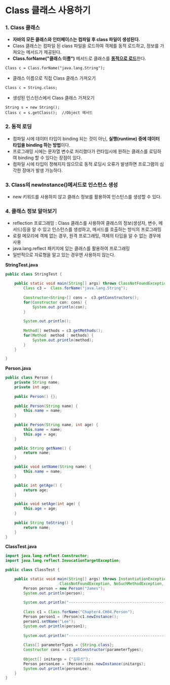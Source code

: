 # Class 클래스 사용하기

### 1. Class 클래스

- **자바의 모든 클래스와 인터페이스는 컴파일 후 class 파일이 생성된다.**
- Class 클래스는 컴파일 된 class 파일을 로드하여 객체를 동적 로드하고, 정보를 가져오는 메서드가 제공된다.
- **Class.forName("클래스 이름")** 메서드로 클래스를 <u>**동적으로 로드**</u>한다.

```plaintext
Class c = Class.forName("java.lang.String");
```



- 클래스 이름으로 직접 Class 클래스 가져오기

```plaintext
Class c = String.class;
```



- 생성된 인스턴스에서 Class 클래스 가져오기

```plaintext
String s = new String();
Class c = s.getClass();  //Object 메서드
```



### 2. 동적 로딩

- 컴파일 시에 데이터 타입이 binding 되는 것이 아닌, **실행(runtime) 중에 데이터 타입을 binding 하는 방법**이다.
- 프로그래밍 시에는 문자열 변수로 처리했다가 런타임시에 원하는 클래스를 로딩하여 binding 할 수 있다는 장점이 있다.
- 컴파일 시에 타입이 정해지지 않으므로 동적 로딩시 오류가 발생하면 프로그램의 심각한 장애가 발생 가능하다.



### 3. Class의 newInstance()메서드로 인스턴스 생성

- new 키워드를 사용하지 않고 클래스 정보를 활용하여 인스턴스를 생성할 수 있다.



### 4. 클래스 정보 알아보기

- reflection 프로그래밍 : Class 클래스를 사용하여 클래스의 정보(생성자, 변수, 메서드)등을 알 수 있고 인스턴스를 생성하고, 메서드를 호출하는 방식의 프로그래밍
- 로컬 메모리에 객체 없는 경우, 원격 프로그래밍, 객체의 타입을 알 수 없는 경우에 사용
- java.lang.reflect 패키지에 있는 클래스를 활용하여 프로그래밍
- 일반적으로 자료형을 알고 있는 경우엔 사용하지 않는다.



**StringTest.java**

```java
public class StringTest {

	public static void main(String[] args) throws ClassNotFoundException {
		Class c3 =  Class.forName("java.lang.String");
		
		Constructor<String>[] cons =  c3.getConstructors();
		for(Constructor con: cons) {
			System.out.println(con);
		}
		
		System.out.println();
		
		Method[] methods = c3.getMethods();
		for(Method  method : methods) {
			System.out.println(method);
		}
	}

}
```



**Person.java**

```java
public class Person {
	private String name;
	private int age;
	
	public Person() {};
	
	public Person(String name) {
		this.name = name;
	}
	
	public Person(String name, int age) {
		this.name = name;
		this.age = age;
	}

	public String getName() {
		return name;
	}

	public void setName(String name) {
		this.name = name;
	}

	public int getAge() {
		return age;
	}

	public void setAge(int age) {
		this.age = age;
	}
	
	public String toString() {
		return name;
	}
}
```



**ClassTest.java**

```java
import java.lang.reflect.Constructor;
import java.lang.reflect.InvocationTargetException;

public class ClassTest {

	public static void main(String[] args) throws InstantiationException, IllegalAccessException, IllegalArgumentException, InvocationTargetException,
						ClassNotFoundException, NoSuchMethodException, SecurityException {
		Person person = new Person("James");
		System.out.println(person);
		
		System.out.println("-------------------------------------------------");
		
		Class c1 = Class.forName("Chapter4.CH04.Person");
		Person person1 = (Person)c1.newInstance();
		person1.setName("Lee");
		System.out.println(person1);
		
		System.out.println("-------------------------------------------------");
		
		Class[] parameterTypes = {String.class};
		Constructor cons = c1.getConstructor(parameterTypes);
		
		Object[] initargs = {"김유신"};
		Person personLee = (Person)cons.newInstance(initargs);
		System.out.println(personLee);
	}
}
```